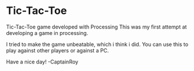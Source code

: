 # Tic-Tac-Toe
Tic-Tac-Toe game developed with Processing
This was my first attempt at developing a game in processing.

  I tried to make the game unbeatable, which i think i did.
  You can use this to play against other players or against a PC.

Have a nice day!
-CaptainRoy

